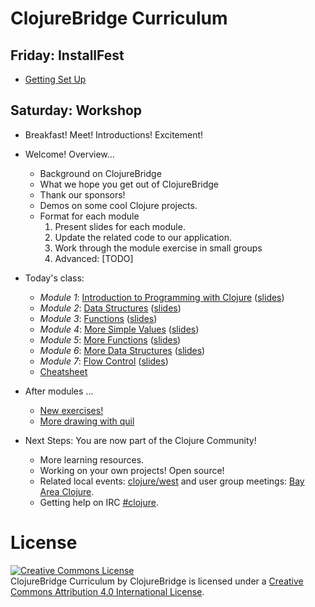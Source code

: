 # ClojureBridge Curriculum

## Friday: InstallFest

* [Getting Set Up](outline/0_setup.md)

## Saturday: Workshop

* Breakfast! Meet! Introductions! Excitement!
* Welcome! Overview...
  * Background on ClojureBridge
  * What we hope you get out of ClojureBridge
  * Thank our sponsors!
  * Demos on some cool Clojure projects.
  * Format for each module
    1. Present slides for each module.
    1. Update the related code to our application.
    1. Work through the module exercise in small groups
    1. Advanced: [TODO]

* Today's class:
  * *Module 1*: [Introduction to Programming with Clojure](outline/1_intro.md) ([slides](http://clojurebridge-sf.github.io/curriculum/module1.html))
  * *Module 2*: [Data Structures](outline/2_data_structures.md) ([slides](http://clojurebridge-sf.github.io/curriculum/module2.html))
  * *Module 3*: [Functions](outline/3_functions.md) ([slides](http://clojurebridge-sf.github.io/curriculum/module3.html))
  * *Module 4*: [More Simple Values](outline/4_simple_values2.md) ([slides](http://clojurebridge-sf.github.io/curriculum/module4.html))
  * *Module 5*: [More Functions](outline/5_functions2.md) ([slides](http://clojurebridge-sf.github.io/curriculum/module5.html))
  * *Module 6*: [More Data Structures](outline/6_data_structures2.md) ([slides](http://clojurebridge-sf.github.io/curriculum/module6.html))
  * *Module 7*: [Flow Control](outline/7_flow_control.md) ([slides](http://clojurebridge-sf.github.io/curriculum/module7.html))
  * [Cheatsheet](outline/cheatsheet.md)

* After modules ...
  * [New exercises!](http://irc.lc/freenode/clojure/irctc)
  * [More drawing with quil](https://github.com/ClojureBridge/drawing)

* Next Steps: You are now part of the Clojure Community!
  * More learning resources.
  * Working on your own projects! Open source!
  * Related local events:
    [clojure/west](http://www.clojurewest.org/schedule) and user group
    meetings: [Bay Area Clojure](http://www.meetup.com/The-Bay-Area-Clojure-User-Group/).
  * Getting help on IRC [#clojure](http://irc.lc/freenode/clojure/irctc).

# License

<a rel="license" href="http://creativecommons.org/licenses/by/4.0/deed.en_US"><img alt="Creative Commons License" style="border-width:0" src="http://i.creativecommons.org/l/by/4.0/88x31.png" /></a><br /><span xmlns:dct="http://purl.org/dc/terms/" href="http://purl.org/dc/dcmitype/Text" property="dct:title" rel="dct:type">ClojureBridge Curriculum</span> by <span xmlns:cc="http://creativecommons.org/ns#" property="cc:attributionName">ClojureBridge</span> is licensed under a <a rel="license" href="http://creativecommons.org/licenses/by/4.0/deed.en_US">Creative Commons Attribution 4.0 International License</a>.
